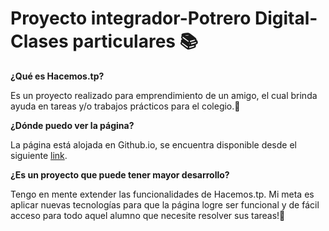 # Proyecto integrador-Potrero Digital-Clases particulares 📚

**¿Qué es Hacemos.tp?**

Es un proyecto realizado para emprendimiento de un amigo, el cual brinda ayuda en tareas y/o trabajos prácticos para el colegio.📖

**¿Dónde puedo ver la página?**

La página está alojada en Github.io, se encuentra disponible desde el siguiente [link](http://https://gonzalolamas.github.io/Proyecto-integrador-Potrero-Digital-Clases-particulares/ "link"). 

**¿Es un proyecto que puede tener mayor desarrollo?**

Tengo en mente extender las funcionalidades de Hacemos.tp. Mi meta es aplicar nuevas tecnologías para que la página logre ser funcional y de fácil acceso para todo aquel alumno que necesite resolver sus tareas!📗

